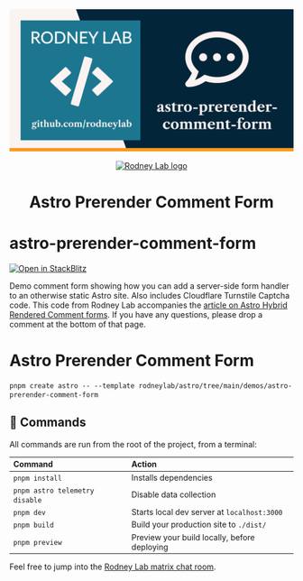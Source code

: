 <img src="../../images/rodneylab-github-astro-prerender-comment-form.png" alt="Rodney Lab astro-prerender-comment-form Github banner">

<p align="center">
  <a aria-label="Open Rodney Lab site" href="https://rodneylab.com" rel="nofollow noopener noreferrer">
    <img alt="Rodney Lab logo" src="https://rodneylab.com/assets/icon.png" width="60" />
  </a>
</p>
<h1 align="center">
  Astro Prerender Comment Form
</h1>

# astro-prerender-comment-form

[![Open in StackBlitz](https://developer.stackblitz.com/img/open_in_stackblitz.svg)](https://stackblitz.com/github/rodneylab/astro/tree/main/demos/astro-prerender-comment-form)

Demo comment form showing how you can add a server-side form handler to an otherwise static Astro site. Also includes Cloudflare Turnstile Captcha code. This code from Rodney Lab accompanies the <a aria-label="article on Astro Hybrid Rendered Comment forms: open the Rodney Lab tutorial" href="https://rodneylab.com/astro-comment-form/">article on Astro Hybrid Rendered Comment forms</a>. If you have any questions, please drop a comment at the bottom of that page.

# Astro Prerender Comment Form

```
pnpm create astro -- --template rodneylab/astro/tree/main/demos/astro-prerender-comment-form
```

## 🧞 Commands

All commands are run from the root of the project, from a terminal:

| Command                        | Action                                       |
| :----------------------------- | :------------------------------------------- |
| `pnpm install`                 | Installs dependencies                        |
| `pnpm astro telemetry disable` | Disable data collection                      |
| `pnpm dev`                     | Starts local dev server at `localhost:3000`  |
| `pnpm build`                   | Build your production site to `./dist/`      |
| `pnpm preview`                 | Preview your build locally, before deploying |

Feel free to jump into the [Rodney Lab matrix chat room](https://matrix.to/#/%23rodney:matrix.org).
